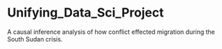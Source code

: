 # Unifying_Data_Sci_Project
A causal inference analysis of how conflict effected migration during the South Sudan crisis. 
